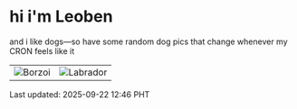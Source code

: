 # hi i'm Leoben

and i like dogs—so have some random dog pics that change whenever my CRON feels like it

|  |  |
|--------|----------|
| ![Borzoi](https://random-dog-vercel.vercel.app/api/random-borzoi?v=1758516403) | ![Labrador](https://random-dog-vercel.vercel.app/api/random-labrador?v=1758516403) |

Last updated: 2025-09-22 12:46 PHT
